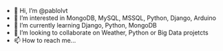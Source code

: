 - 👋 Hi, I’m @pablolvt
- 👀 I’m interested in MongoDB, MySQL, MSSQL, Python, Django, Arduino
- 🌱 I’m currently learning Django, Python, MongoDB
- 💞️ I’m looking to collaborate on Weather, Python or Big Data projetcts
- 📫 How to reach me...

<!---
vpabloo/vpabloo is a ✨ special ✨ repository because its `README.md` (this file) appears on your GitHub profile.
You can click the Preview link to take a look at your changes.
--->
